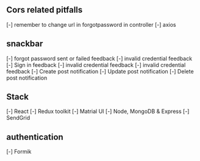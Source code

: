 ## Cors related pitfalls

[-] remember to change url in forgotpassword in controller
[-] axios

## snackbar

[-] forgot password sent or failed feedback
[-] invalid credential feedback
[-] Sign in feedback
[-] invalid credential feedback
[-] invalid credential feedback
[-] Create post notification
[-] Update post notification
[-] Delete post notification

## Stack

[-] React
[-] Redux toolkit
[-] Matrial UI
[-] Node, MongoDB & Express
[-] SendGrid

## authentication

[-] Formik
